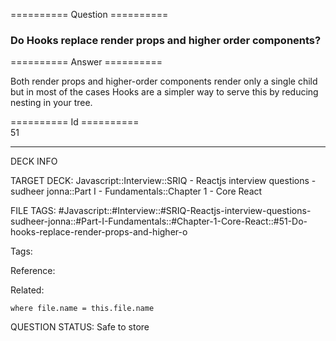 ========== Question ==========  

### Do Hooks replace render props and higher order components?  

========== Answer ==========  

Both render props and higher-order components render only a single child but in
most of the cases Hooks are a simpler way to serve this by reducing nesting in
your tree.

========== Id ==========  
51

---

DECK INFO

TARGET DECK: Javascript::Interview::SRIQ - Reactjs interview questions - sudheer jonna::Part I - Fundamentals::Chapter 1 - Core React

FILE TAGS: #Javascript::#Interview::#SRIQ-Reactjs-interview-questions-sudheer-jonna::#Part-I-Fundamentals::#Chapter-1-Core-React::#51-Do-hooks-replace-render-props-and-higher-o

Tags:

Reference:

Related:

```dataview
where file.name = this.file.name
```
QUESTION STATUS: Safe to store

